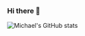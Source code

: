 ### Hi there 👋

<!--
**MichaelZhangJiahao/MichaelZhangJiahao** is a ✨ _special_ ✨ repository because its `README.md` (this file) appears on your GitHub profile.

Here are some ideas to get you started:

- 🔭 I’m currently working on ...
- 🌱 I’m currently learning ...
- 👯 I’m looking to collaborate on ...
- 🤔 I’m looking for help with ...
- 💬 Ask me about ...
- 📫 How to reach me: ...
- 😄 Pronouns: ...
- ⚡ Fun fact: ...
-->

![Michael's GitHub stats](https://github-readme-stats.vercel.app/api?username=MichaelZhangJiahao&show_icons=true&theme=tokyonight)

